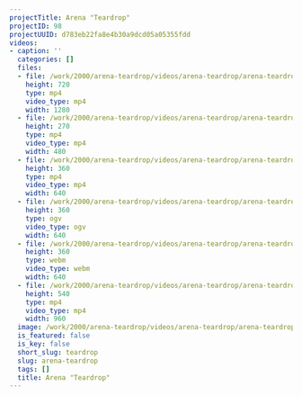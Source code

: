 ```yaml
---
projectTitle: Arena "Teardrop"
projectID: 98
projectUUID: d783eb22fa8e4b30a9dcd05a05355fdd
videos:
- caption: ''
  categories: []
  files:
  - file: /work/2000/arena-teardrop/videos/arena-teardrop/arena-teardrop-1280x720.mp4
    height: 720
    type: mp4
    video_type: mp4
    width: 1280
  - file: /work/2000/arena-teardrop/videos/arena-teardrop/arena-teardrop-480x270.mp4
    height: 270
    type: mp4
    video_type: mp4
    width: 480
  - file: /work/2000/arena-teardrop/videos/arena-teardrop/arena-teardrop-640x360.mp4
    height: 360
    type: mp4
    video_type: mp4
    width: 640
  - file: /work/2000/arena-teardrop/videos/arena-teardrop/arena-teardrop-640x360.ogv
    height: 360
    type: ogv
    video_type: ogv
    width: 640
  - file: /work/2000/arena-teardrop/videos/arena-teardrop/arena-teardrop-640x360.webm
    height: 360
    type: webm
    video_type: webm
    width: 640
  - file: /work/2000/arena-teardrop/videos/arena-teardrop/arena-teardrop-960x540.mp4
    height: 540
    type: mp4
    video_type: mp4
    width: 960
  image: /work/2000/arena-teardrop/videos/arena-teardrop/arena-teardrop.01.jpg
  is_featured: false
  is_key: false
  short_slug: teardrop
  slug: arena-teardrop
  tags: []
  title: Arena "Teardrop"
---
```

